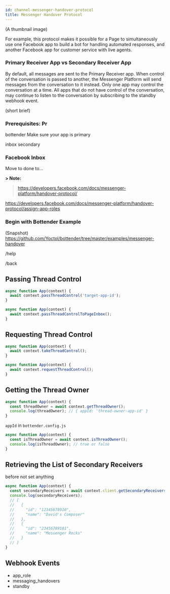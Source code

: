 ```yaml
---
id: channel-messenger-handover-protocol
title: Messenger Handover Protocol
---
```


(A thumbnail image)

For example, this protocol makes it possible for a Page to simultaneously use one Facebook app to build a bot for handling automated responses, and another Facebook app for customer service with live agents.

### Primary Receiver App vs Secondary Receiver App

By default, all messages are sent to the Primary Receiver app. When control of the conversation is passed to another, the Messenger Platform will send messages from the conversation to it instead. Only one app may control the conversation at a time. All apps that do not have control of the conversation, may continue to listen to the conversation by subscribing to the standby webhook event.

(short brief)

### Prerequisites: Pr

bottender
Make sure your app is primary

inbox secondary

### Facebook Inbox

Move to done to...

**> Note:**

> https://developers.facebook.com/docs/messenger-platform/handover-protocol/

https://developers.facebook.com/docs/messenger-platform/handover-protocol/assign-app-roles

### Begin with Bottender Example

(Snapshot)
https://github.com/Yoctol/bottender/tree/master/examples/messenger-handover

/help

/back

## Passing Thread Control

```js
async function App(context) {
  await context.passThreadControl('target-app-id');
}
```

```js
async function App(context) {
  await context.passThreadControlToPageInbox();
}
```

## Requesting Thread Control

```js
async function App(context) {
  await context.takeThreadControl();
}
```

```js
async function App(context) {
  await context.requestThreadControl();
}
```

## Getting the Thread Owner

```js
async function App(context) {
  const threadOwner = await context.getThreadOwner();
  console.log(threadOwner); // { appId: 'thread-owner-app-id' }
}
```

`appId` in `bottender.config.js`

```js
async function App(context) {
  const isThreadOwner = await context.isThreadOwner();
  console.log(isThreadOwner); // true or false
}
```

## Retrieving the List of Secondary Receivers

before not set anything

```js
async function App(context) {
  const secondaryReceivers = await context.client.getSecondaryReceivers();
  console.log(secondaryReceivers);
  // [
  //   {
  //     "id": "12345678910",
  //     "name": "David's Composer"
  //   },
  //   {
  //     "id": "23456789101",
  //     "name": "Messenger Rocks"
  //   }
  // ]
}
```

## Webhook Events

- app_role
- messaging_handovers
- standby
